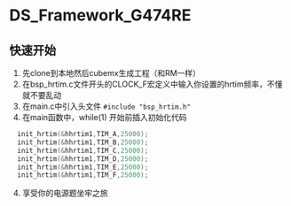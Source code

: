 # DS_Framework_G474RE

## 快速开始
1. 先clone到本地然后cubemx生成工程（和RM一样）
2. 在bsp_hrtim.c文件开头的CLOCK_F宏定义中输入你设置的hrtim频率，不懂就不要乱动
2. 在main.c中引入头文件
`#include "bsp_hrtim.h"`
3. 在main函数中，while(1) 开始前插入初始化代码
```c++
  init_hrtim(&hhrtim1,TIM_A,25000);
  init_hrtim(&hhrtim1,TIM_B,25000);
  init_hrtim(&hhrtim1,TIM_C,25000);
  init_hrtim(&hhrtim1,TIM_D,25000);
  init_hrtim(&hhrtim1,TIM_E,25000);
  init_hrtim(&hhrtim1,TIM_F,25000);
```
4. 享受你的电源题坐牢之旅